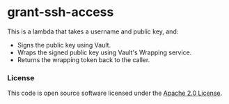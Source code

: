 
# grant-ssh-access

This is a lambda that takes a username and public key, and:
- Signs the public key using Vault.
- Wraps the signed public key using Vault's Wrapping service.
- Returns the wrapping token back to the caller.

### License

This code is open source software licensed under the [Apache 2.0 License]("http://www.apache.org/licenses/LICENSE-2.0.html").
